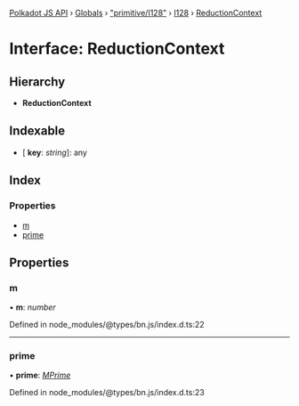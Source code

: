 [Polkadot JS API](../README.md) › [Globals](../globals.md) › ["primitive/I128"](../modules/_primitive_i128_.md) › [I128](../classes/_primitive_i128_.i128.md) › [ReductionContext](_primitive_i128_.i128.reductioncontext.md)

# Interface: ReductionContext

## Hierarchy

* **ReductionContext**

## Indexable

* \[ **key**: *string*\]: any

## Index

### Properties

* [m](_primitive_i128_.i128.reductioncontext.md#m)
* [prime](_primitive_i128_.i128.reductioncontext.md#prime)

## Properties

###  m

• **m**: *number*

Defined in node_modules/@types/bn.js/index.d.ts:22

___

###  prime

• **prime**: *[MPrime](_codec_uint_.uint.mprime.md)*

Defined in node_modules/@types/bn.js/index.d.ts:23
